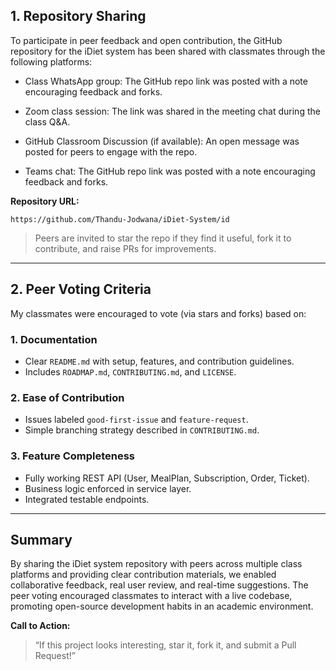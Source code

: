 ## 1. Repository Sharing

To participate in peer feedback and open contribution, the GitHub repository for the iDiet system has been shared with classmates through the following platforms:

- Class WhatsApp group: The GitHub repo link was posted with a note encouraging feedback and forks.

- Zoom class session: The link was shared in the meeting chat during the class Q&A.

- GitHub Classroom Discussion (if available): An open message was posted for peers to engage with the repo.

- Teams chat: The GitHub repo link was posted with a note encouraging feedback and forks.


**Repository URL:**

```
https://github.com/Thandu-Jodwana/iDiet-System/id
```

> Peers are invited to star the repo if they find it useful, fork it to contribute, and raise PRs for improvements.

---

## 2. Peer Voting Criteria

My classmates were encouraged to vote (via stars and forks) based on:

### 1. Documentation

* Clear `README.md` with setup, features, and contribution guidelines.
* Includes `ROADMAP.md`, `CONTRIBUTING.md`, and `LICENSE`.

### 2. Ease of Contribution

* Issues labeled `good-first-issue` and `feature-request`.
* Simple branching strategy described in `CONTRIBUTING.md`.

### 3. Feature Completeness

* Fully working REST API (User, MealPlan, Subscription, Order, Ticket).
* Business logic enforced in service layer.
* Integrated testable endpoints.

---

## Summary

By sharing the iDiet system repository with peers across multiple class platforms and providing clear contribution materials, we enabled collaborative feedback, real user review, and real-time suggestions. The peer voting encouraged classmates to interact with a live codebase, promoting open-source development habits in an academic environment.

**Call to Action:**

> “If this project looks interesting, star it, fork it, and submit a Pull Request!”

